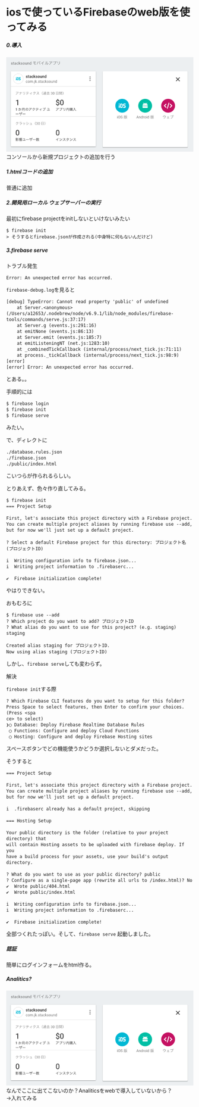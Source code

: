# iosで使っているFirebaseのweb版を使ってみる

##### 0.導入
![](https://github.com/junichiroid/pages/blob/master/GCP/Firebase/sample/20170510_web/screenshot.png)  
コンソールから新規プロジェクトの追加を行う

##### 1.htmlコードの追加
普通に追加

##### 2.開発用ローカル ウェブサーバーの実行
最初にfirebase projectをinitしないといけないみたい
```
$ firebase init
> そうするとfirebase.jsonが作成される(中身特に何もないんだけど)
```

##### 3.firebase serve
トラブル発生
```
Error: An unexpected error has occurred.
```
`firebase-debug.log`を見ると
```
[debug] TypeError: Cannot read property 'public' of undefined
    at Server.<anonymous> (/Users/a12653/.nodebrew/node/v6.9.1/lib/node_modules/firebase-tools/commands/serve.js:37:17)
    at Server.g (events.js:291:16)
    at emitNone (events.js:86:13)
    at Server.emit (events.js:185:7)
    at emitListeningNT (net.js:1283:10)
    at _combinedTickCallback (internal/process/next_tick.js:71:11)
    at process._tickCallback (internal/process/next_tick.js:98:9)
[error]
[error] Error: An unexpected error has occurred.
```
とある。。

手順的には
```
$ firebase login
$ firebase init
$ firebase serve
```
みたい。

で、ディレクトに
```
./database.rules.json
./firebase.json
./public/index.html
```
こいつらが作られるらしい。

とりあえず、色々作り直してみる。
```
$ firebase init
=== Project Setup

First, let's associate this project directory with a Firebase project.
You can create multiple project aliases by running firebase use --add,
but for now we'll just set up a default project.

? Select a default Firebase project for this directory: プロジェクト名 (プロジェクトID)

i  Writing configuration info to firebase.json...
i  Writing project information to .firebaserc...

✔  Firebase initialization complete!
```
やはりできない。

おもむろに
```
$ firebase use --add
? Which project do you want to add? プロジェクトID
? What alias do you want to use for this project? (e.g. staging) staging

Created alias staging for プロジェクトID.
Now using alias staging (プロジェクトID)
```
しかし、`firebase serve`しても変わらず。

解決

`firebase init`する際
```
? Which Firebase CLI features do you want to setup for this folder? Press Space to select features, then Enter to confirm your choices. (Press <spa
ce> to select)
❯◯ Database: Deploy Firebase Realtime Database Rules
 ◯ Functions: Configure and deploy Cloud Functions
 ◯ Hosting: Configure and deploy Firebase Hosting sites
```
スペースボタンでどの機能使うかどうか選択しないとダメだった。

そうすると
```
=== Project Setup

First, let's associate this project directory with a Firebase project.
You can create multiple project aliases by running firebase use --add,
but for now we'll just set up a default project.

i  .firebaserc already has a default project, skipping

=== Hosting Setup

Your public directory is the folder (relative to your project directory) that
will contain Hosting assets to be uploaded with firebase deploy. If you
have a build process for your assets, use your build's output directory.

? What do you want to use as your public directory? public
? Configure as a single-page app (rewrite all urls to /index.html)? No
✔  Wrote public/404.html
✔  Wrote public/index.html

i  Writing configuration info to firebase.json...
i  Writing project information to .firebaserc...

✔  Firebase initialization complete!
```
全部つくれたっぽい。そして、`firebase serve` 起動しました。

##### 認証
簡単にログインフォームをhtml作る。

##### Analitics?
![](https://github.com/junichiroid/pages/blob/master/GCP/Firebase/sample/20170510_web/screenshot.png)  
なんでここに出てこないのか？Analiticsをwebで導入していないから？  
→入れてみる
